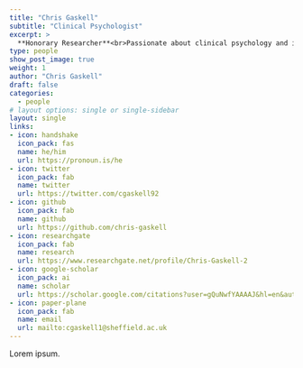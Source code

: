 ```yaml
---
title: "Chris Gaskell"
subtitle: "Clinical Psychologist"
excerpt: >
  **Honorary Researcher**<br>Passionate about clinical psychology and innovation!
type: people
show_post_image: true
weight: 1
author: "Chris Gaskell"
draft: false
categories:
  - people
# layout options: single or single-sidebar
layout: single
links:
- icon: handshake
  icon_pack: fas
  name: he/him
  url: https://pronoun.is/he
- icon: twitter
  icon_pack: fab
  name: twitter
  url: https://twitter.com/cgaskell92
- icon: github
  icon_pack: fab
  name: github
  url: https://github.com/chris-gaskell
- icon: researchgate
  icon_pack: fab
  name: research
  url: https://www.researchgate.net/profile/Chris-Gaskell-2
- icon: google-scholar
  icon_pack: ai
  name: scholar
  url: https://scholar.google.com/citations?user=gQuNwfYAAAAJ&hl=en&authuser=1&oi=ao
- icon: paper-plane
  icon_pack: fab
  name: email
  url: mailto:cgaskell1@sheffield.ac.uk
---
```


Lorem ipsum.
